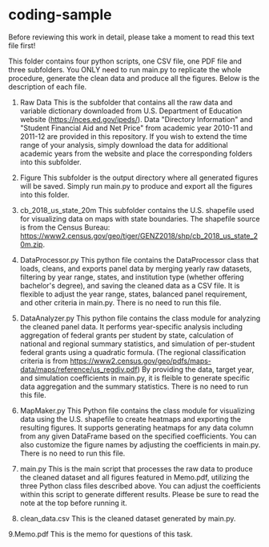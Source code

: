 # coding-sample

Before reviewing this work in detail, please take a moment to read this text file first!

This folder contains four python scripts, one CSV file, one PDF file and three subfolders.
You ONLY need to run main.py to replicate the whole procedure, generate the clean data and produce all the figures.
Below is the description of each file.

1. Raw Data
This is the subfolder that contains all the raw data and variable dictionary downloaded from U.S. Department of Education website (https://nces.ed.gov/ipeds/).
Data "Directory Information" and "Student Financial Aid and Net Price" from academic year 2010-11 and 2011-12 are provided in this repository.
If you wish to extend the time range of your analysis, simply download the data for additional academic years from the website 
and place the corresponding folders into this subfolder.

2. Figure
This subfolder is the output directory where all generated figures will be saved.
Simply run main.py to produce and export all the figures into this folder.

3. cb_2018_us_state_20m
This subfolder contains the U.S. shapefile used for visualizing data on maps with state boundaries.
The shapefile source is from the Census Bureau: https://www2.census.gov/geo/tiger/GENZ2018/shp/cb_2018_us_state_20m.zip.

4. DataProcessor.py
This python file contains the DataProcessor class that loads, cleans, and exports panel data 
by merging yearly raw datasets, filtering by year range, states, and institution type (whether offering bachelor's degree), and saving the cleaned data as a CSV file.
It is flexible to adjust the year range, states, balanced panel requirement, and other criteria in main.py.
There is no need to run this file.

5. DataAnalyzer.py
This python file contains the class module for analyzing the cleaned panel data. 
It performs year-specific analysis including aggregation of federal grants per student by state, calculation of national and regional summary statistics, 
and simulation of per-student federal grants using a quadratic formula. (The regional classification criteria is from https://www2.census.gov/geo/pdfs/maps-data/maps/reference/us_regdiv.pdf)
By providing the data, target year, and simulation coefficients in main.py, it is fleible to generate specific data aggregation and the summary statistics.
There is no need to run this file.

6. MapMaker.py
This Python file contains the class module for visualizing data using the U.S. shapefile to create heatmaps and exporting the resulting figures. 
It supports generating heatmaps for any data column from any given DataFrame based on the specified coefficients. 
You can also customize the figure names by adjusting the coefficients in main.py.
There is no need to run this file.

7. main.py
This is the main script that processes the raw data to produce the cleaned dataset and all figures featured in Memo.pdf, 
utilizing the three Python class files described above. 
You can adjust the coefficients within this script to generate different results. 
Please be sure to read the note at the top before running it.

8. clean_data.csv
This is the cleaned dataset generated by main.py.

9.Memo.pdf
This is the memo for questions of this task.
